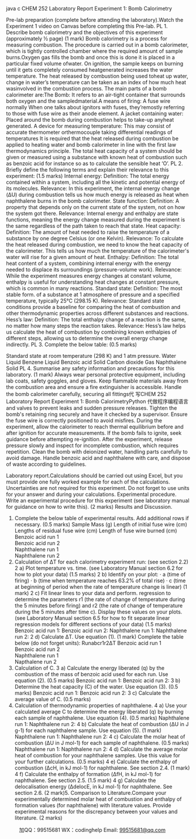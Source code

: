 java c
CHEM 252
Laboratory Report
Experiment 1: Bomb Calorimetry

Pre-lab preparation (complete   before attending the laboratory).Watch the Experiment 1 video on Canvas before completing this Pre-lab.
PL 1. Describe bomb calorimetry and the objectives of this experiment (approximately ½ page) (1 mark)
Bomb calorimetry is a process for measuring combustion. The procedure is carried out in a bomb calorimeter, which is tightly controlled chamber where the required amount of sample burns.Oxygen gas fills the bomb and once this is done it is placed in a particular fixed volume ofwater. On ignition, the sample keeps on burning until it gets completely consumed heatgenerated increases the water temperature. The heat released by combustion being used toheat up water, change in water’s temperature can be taken as an index of how much heat wasinvolved in the combustion process.
The main parts of a bomb calorimeter are:The Bomb: It refers to an air-tight container that surrounds both oxygen and the sampledmaterial.A means of firing: A fuse wire normally When one talks about ignitors with fuses, they’remostly referring to those with fuse wire as their anode element.
A jacket containing water: Placed around the bomb during combustion helps to take-up anyheat generated.
A device for measuring temperature: This may consist of accurate thermometer orthermocouple taking differential readings of temperatures
It is required that the heat released during combustion be applied to heating water and bomb calorimeter in line with the first law thermodynamics principle. The total heat capacity of a system should be given or measured using a substance with known heat of combustion such as benzoic acid for instance so as to calculate the sensible heat ‘O’.
PL 2. Briefly define the following terms and explain their relevance to this experiment: (1.5 marks)
Internal energy:
Definition: The total energy contained within a system, including all the kinetic and potential energy of its molecules.
Relevance: In this experiment, the internal energy change (ΔU) during combustion tells us how much energy is released as heat when naphthalene burns in the bomb calorimeter.
State function:
Definition:   A property that depends only on the current state of the system, not on how the system got there.
Relevance:   Internal energy and enthalpy are state functions, meaning the energy change measured during the experiment is the same regardless of the path taken to reach that state.
Heat capacity:
Definition: The amount of heat needed to raise the temperature of a substance by one degree Celsius (or one Kelvin).
Relevance: To calculate the heat released during combustion, we need to know the heat capacity of the calorimeter. This tells us how much the temperature of the calorimeter's water will rise for a given amount of heat.
Enthalpy:
Definition: The total heat content of a system, combining internal energy with the energy needed to displace its surroundings (pressure-volume work).
Relevance: While the experiment measures energy changes at constant volume, enthalpy is useful for understanding heat changes at constant pressure, which is common in many reactions.
Standard state:
Definition: The most stable form. of a substance at 1 atmosphere of pressure and a specified temperature, typically 25°C (298.15 K).
Relevance: Standard state conditions provide a baseline for comparing the heat of combustion and other thermodynamic properties across different substances and reactions.
Hess’s law:
Definition: The total enthalpy change of a reaction is the same, no matter how many steps the reaction takes.
Relevance: Hess’s law helps us calculate the heat of combustion by combining known enthalpies of different steps, allowing us to determine the overall energy change indirectly.
PL 3. Complete the below table: (0.5 marks)
   
Standard state at room temperature (298 K) and 1 atm pressure.
Water
Liquid
Benzene
Liquid
Benzoic acid
Solid
Carbon dioxide
Gas
Naphthalene
Solid
PL 4. Summarise any safety information and precautions for this laboratory. (1 mark)
Always wear personal protective equipment, including lab coats, safety goggles, and gloves. Keep flammable materials away from the combustion area and ensure a fire extinguisher is accessible. Handle the bomb calorimeter carefully, securing all fittings代 写CHEM 252 Laboratory Report Experiment 1: Bomb CalorimetryPython
代做程序编程语言 and valves to prevent leaks and sudden pressure releases. Tighten the bomb's retaining ring securely and have it checked by a supervisor. Ensure the fuse wire is correctly positioned to avoid misfires. During the experiment, allow the calorimeter to reach thermal equilibrium before and after ignition for accurate measurements. If the bomb fails to ignite, seek guidance before attempting re-ignition. After the experiment, release pressure slowly and inspect for incomplete combustion, which requires repetition. Clean the bomb with deionized water, handling parts carefully to avoid damage. Handle benzoic acid and naphthalene with care, and dispose of waste according to guidelines.

Laboratory report.Calculations should be carried out using Excel, but you must provide one fully worked example for each of the calculations. Uncertainties are not required for this experiment. Do not forget to use units for your answer and during your calculations.
Experimental procedure.
Write an experimental procedure for this experiment (see laboratory manual for guidance on how to write this).   (2 marks)
Results and Discussion.
1. Complete the below table of experimental results.   Add additional rows if necessary.   (0.5 marks)
Sample
Mass (g)
Length of initial fuse wire (cm)
Lengths of residual fuse wire (cm)
Length of fuse wire burned (cm)
Benzoic acid run 1               
Benzoic acid run 2               
Naphthalene run 1               
Naphthalene run 2               
2. Calculation of ΔT for each calorimetry experiment run: (see section 2.2)
2 a) Plot temperature vs. time. (see Laboratory Manual section 6.2 for how to plot your data)    (1.5 marks)
2 b) Identify on your plot:
·   a (time of firing)
·   b (time when temperature reaches 63.2% of total rise)
·   c (time at beginning of period when the rate of temperature change is linear)
(1 mark)
2 c) Fit linear lines to your data and perform. regression to determine the parameters r1   (the rate of change of temperature during the 5 minutes before firing) and r2 (the rate of change of temperature during the 5 minutes after time c). Display these values on your plots. (see Laboratory Manual section 6.5 for how to fit separate linear regression models for different sections of your data) (1.5 marks)
Benzoic acid run 1:
Benzoic acid run 2:
Naphthalene run 1:
Naphthalene run 2:
2 d) Calculate ΔT. Use equation (1). (1 mark)
Complete the table below (do not forget units):
Runabcr1r2ΔT
Benzoic acid run 1                  
Benzoic acid run 2                  
Naphthalene run 1                  
Napthalene
run 2                  
3. Calculation of C.
3 a) Calculate the energy liberated (q) by the combustion of the mass of benzoic acid used for each run. Use equation (2).   (0.5 marks)
Benzoic acid run 1:
Benzoic acid run 2:
3 b) Determine the heat capacity (C) of the water. Use equation (3).   (0.5 marks)
Benzoic acid run 1:
Benzoic acid run 2:
3 c) Calculate the average value of C. (0.5 marks)
4. Calculation of thermodynamic properties of naphthalene.
4 a) Use your calculated average C   to determine the energy liberated (q) by burning each sample of naphthalene. Use equation (4). (0.5 marks)
Naphthalene run 1:
Naphthalene run 2:
4 b) Calculate the heat of combustion (ΔU in J g-1) for each naphthalene sample. Use equation (5). (1 mark)
Naphthalene run 1:
Naphthalene run 2:
4 c) Calculate the molar heat of combustion (ΔU   in J mol-1) for each sample of naphthalene. (0.5 marks)
Naphthalene run 1:
Naphthalene run 2:
4 d) Calculate the average molar heat of combustion for your naphthalene samples. Use this value for your further calculations.   (0.5 marks)
4 e) Calculate the enthalpy of combustion (ΔcH,   in kJ mol-1) for naphthalene. See section 2.4. (1 mark)
4 f) Calculate the enthalpy of formation (ΔfH, in kJ mol-1) for naphthalene. See section 2.5.    (1.5 mark)
4 g) Calculate the delocalisation energy (ΔdelocE, in kJ mol-1) for naphthalene. See section 2.6. (2 mark)5. Comparison to Literature.Compare your experimentally determined molar heat of combustion and enthalpy of formation values (for naphthalene) with literature values. Provide experimental reasons for the discrepancy between your values and literature. (2 marks)            

         
加QQ：99515681  WX：codinghelp  Email: 99515681@qq.com
